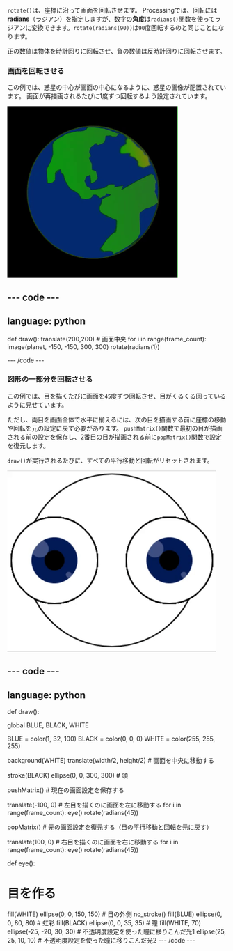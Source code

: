 
`rotate()`は、座標に沿って画面を回転させます。 Processingでは、回転には**radians**（ラジアン）を指定しますが、数字の**角度**は`radians()`関数を使ってラジアンに変換できます。`rotate(radians(90))`は`90`度回転するのと同じことになります。

正の数値は物体を時計回りに回転させ、負の数値は反時計回りに回転させます。

### 画面を回転させる

この例では、惑星の中心が画面の中心になるように、惑星の画像が配置されています。 画面が再描画されるたびに1度ずつ回転するよう設定されています。

![中央で惑星が回転している出力エリア](images/rotate_planet.gif)

--- code ---
---
language: python
---

def draw():
  translate(200,200) # 画面中央
  for i in range(frame_count):
    image(planet, -150, -150, 300, 300) 
    rotate(radians(1))

--- /code ---

### 図形の一部分を回転させる

この例では、目を描くたびに画面を`45`度ずつ回転させ、目がくるくる回っているように見せています。

ただし、両目を画面全体で水平に揃えるには、次の目を描画する前に座標の移動や回転を元の設定に戻す必要があります。 `pushMatrix()`関数で最初の目が描画される前の設定を保存し、2番目の目が描画される前に`popMatrix()`関数で設定を復元します。

`draw()`が実行されるたびに、すべての平行移動と回転がリセットされます。

![円の集まりでできた目が回転している動く画像を表示する出力エリア](images/rotate_eyes.gif)

--- code ---
---
language: python
---

def draw():
  
  global BLUE, BLACK, WHITE

  BLUE = color(1, 32, 100)
  BLACK = color(0, 0, 0)
  WHITE = color(255, 255, 255)
 
  background(WHITE)
  translate(width/2, height/2) # 画面を中央に移動する 

  stroke(BLACK)
  ellipse(0, 0, 300, 300) # 頭
  
  pushMatrix() # 現在の画面設定を保存する
  
  translate(-100, 0) # 左目を描くのに画面を左に移動する
  for i in range(frame_count):
    eye()
    rotate(radians(45))

  popMatrix() # 元の画面設定を復元する（目の平行移動と回転を元に戻す）
  
  translate(100, 0) # 右目を描くのに画面を右に移動する
  for i in range(frame_count):
    eye()
    rotate(radians(45))    
  
def eye():

# 目を作る
  fill(WHITE)
  ellipse(0, 0, 150, 150) # 目の外側
  no_stroke()
  fill(BLUE)
  ellipse(0, 0, 80, 80) # 虹彩
  fill(BLACK)
  ellipse(0, 0, 35, 35) # 瞳
  fill(WHITE, 70)
  ellipse(-25, -20, 30, 30) # 不透明度設定を使った瞳に移りこんだ光1
  ellipse(25, 25, 10, 10) # 不透明度設定を使った瞳に移りこんだ光2
--- /code ---
